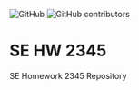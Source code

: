 ![GitHub](https://img.shields.io/github/license/MitanshuShaBa/SE-hw2345)
![GitHub contributors](https://img.shields.io/github/contributors/MitanshuShaBa/SE-hw2345)

# SE HW 2345

SE Homework 2345 Repository


